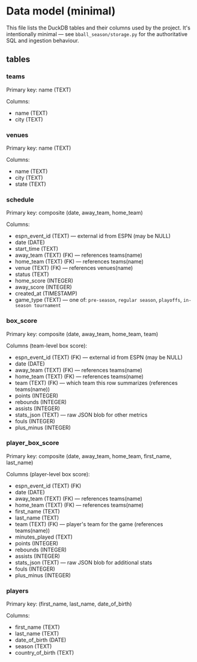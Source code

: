 # Data model (minimal)

This file lists the DuckDB tables and their columns used by the project. It's intentionally minimal — see `bball_season/storage.py` for the authoritative SQL and ingestion behaviour.

## tables

### teams
Primary key: name (TEXT)

Columns:
- name (TEXT)
- city (TEXT)

### venues
Primary key: name (TEXT)

Columns:
- name (TEXT)
- city (TEXT)
- state (TEXT)

### schedule
Primary key: composite (date, away_team, home_team)

Columns:
- espn_event_id (TEXT) — external id from ESPN (may be NULL)
- date (DATE)
- start_time (TEXT)
- away_team (TEXT) (FK) — references teams(name)
- home_team (TEXT) (FK) — references teams(name)
- venue (TEXT) (FK) — references venues(name)
- status (TEXT)
- home_score (INTEGER)
- away_score (INTEGER)
- created_at (TIMESTAMP)
- game_type (TEXT) — one of: `pre-season`, `regular season`, `playoffs`, `in-season tournament`

### box_score
Primary key: composite (date, away_team, home_team, team)

Columns (team-level box score):
- espn_event_id (TEXT) (FK) — external id from ESPN (may be NULL)
- date (DATE)
- away_team (TEXT) (FK) — references teams(name)
- home_team (TEXT) (FK) — references teams(name)
- team (TEXT) (FK) — which team this row summarizes (references teams(name))
- points (INTEGER)
- rebounds (INTEGER)
- assists (INTEGER)
- stats_json (TEXT) — raw JSON blob for other metrics
 - fouls (INTEGER)
 - plus_minus (INTEGER)

### player_box_score
Primary key: composite (date, away_team, home_team, first_name, last_name)

Columns (player-level box score):
- espn_event_id (TEXT) (FK)
- date (DATE)
- away_team (TEXT) (FK) — references teams(name)
- home_team (TEXT) (FK) — references teams(name)
- first_name (TEXT)
- last_name (TEXT)
- team (TEXT) (FK) — player's team for the game (references teams(name))
- minutes_played (TEXT)
- points (INTEGER)
- rebounds (INTEGER)
- assists (INTEGER)
- stats_json (TEXT) — raw JSON blob for additional stats
 - fouls (INTEGER)
 - plus_minus (INTEGER)

### players
Primary key: (first_name, last_name, date_of_birth)

Columns:
- first_name (TEXT)
- last_name (TEXT)
- date_of_birth (DATE)
- season (TEXT)
- country_of_birth (TEXT)
